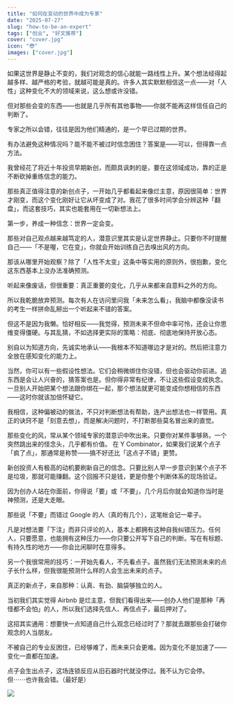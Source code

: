 ```yaml
---
title: "如何在变动的世界中成为专家"
date: "2025-07-27"
slug: "how-to-be-an-expert"
tags: ["创业", "好文推荐"]
cover: "cover.jpg"
icon: "😎"
images: ["cover.jpg"]
---
```

如果这世界是静止不变的，我们对观念的信心就能一路线性上升。某个想法经得起越多样、越严格的考验，就越可能是真的。许多人其实默默相信这一点——对「人性」这种变化不大的领域来说，这么想或许没错。



但对那些会变的东西——也就是几乎所有其他事物——你就不能再这样信任自己的判断了。



专家之所以会错，往往是因为他们精通的，是一个早已过期的世界。



有办法避免这种情况吗？能不能不被过时信念困住？答案是——可以，但得靠一点方法。



我曾经花了将近十年投资早期新创，而颇具讽刺的是，要在这领域成功，靠的正是不断砍掉重练信念的能力。



那些真正值得注意的新创点子，一开始几乎都看起来像烂主意，原因很简单：世界才刚变，而这个变化刚好让它从坏变成了对。我花了很多时间学会分辨这种「翻盘」，而这套技巧，其实也能套用在一切新想法上。



第一步，养成一种信念：世界一定会变。



那些对自己观点越来越笃定的人，潜意识里其实是认定世界静止。只要你不时提醒自己——「不是喔，它在变」，你就会开始训练自己去嗅出风的方向。



那该从哪里开始观察？除了「人性不太变」这条中等实用的原则外，很抱歉，变化这东西基本上没办法准确预测。



听起来像废话，但很重要：真正重要的变化，几乎从来都来自意料之外的方向。



所以我乾脆放弃预测。每次有人在访问里问我「未来怎么看」，我脑中都像没读书的考生一样拼命乱掰出一个听起来不错的答案。



但这不是因为我懒。恰好相反——我觉得，预测未来不但命中率可怜，还会让你思维变得僵硬。与其乱猜，不如选择更实际的策略：彻底、彻底地保持开放心态。



别自以为知道方向，先诚实地承认——我根本不知道哪边才是对的。然后把注意力全放在感知变化的能力上。



当然，你可以有一些假设性想法。它们会稍微绑住你没错，但也会驱动你前进。追东西是会让人兴奋的，猜答案也是。但你得非常有纪律，不让这些假设变成执念。
一旦别人开始把某个想法跟你绑在一起，那个想法就更可能变成你想相信的东西——这时你就该加倍怀疑它。



我相信，这种偏被动的做法，不只对判断想法有帮助，连产出想法也一样管用。真正的诀窍不是「刻意去想」，而是解决问题时，不打断那些莫名冒出来的直觉。



那些变化的风，常从某个领域专家的潜意识中吹出来。只要你对某件事够熟，一个突然跳出来的怪念头，几乎都有价值。
在 Y Combinator，如果我们说某个点子「疯了点」，那通常是称赞——搞不好还比「这点子不错」更赞。



新创投资人有极高的动机要刷新自己的信念。只要比别人早一步意识到某个点子不是垃圾，那就可能赚翻。这个回报不只是钱，更是你整个判断体系的现场验证。



因为创办人站在你面前，你得说「要」或「不要」，几个月后你就会知道你当时是神预测，还是大走眼。



那些说「不要」而错过 Google 的人（真的有几个），这笔帐会记一辈子。



凡是对想法要「下注」而非只评论的人，基本上都拥有这种自我纠错压力。任何人，只要愿意，也能拥有这种压力——你只要公开写下自己的判断。写在有标题、有持久性的地方——你会比闲聊时在意得多。



另一个我很常用的技巧：一开始先看人，不先看点子。虽然我们无法预测未来的点子长什么样，但我很能预测什么样的人会生出未来的点子。



真正的新点子，来自那种：认真、有劲、脑袋够独立的人。



当初我们其实觉得 Airbnb 是烂主意，但我们看得出来——创办人他们是那种「再怪都不会怕」的人，所以我们选择先信人、再信点子，最后押对了。



这招其实通用：想要快一点知道自己什么观念已经过时了？那就去跟那些会打破你观念的人当朋友。



不被自己的专业反困住，已经够难了，而未来只会更难。因为变化不是加速了——变化一直都在加速。



点子会生出点子，这场连锁反应从旧石器时代就没停过。我不认为它会停。
但⋯⋯也许我会错。（最好是）




![](https://prod-files-secure.s3.us-west-2.amazonaws.com/112d0858-5090-4d34-a606-b75eb8d65fd2/46476355-9cf3-4e99-9b7a-3531bc426380/1000202064.png?X-Amz-Algorithm=AWS4-HMAC-SHA256&X-Amz-Content-Sha256=UNSIGNED-PAYLOAD&X-Amz-Credential=ASIAZI2LB466WPLTZLAF%2F20251010%2Fus-west-2%2Fs3%2Faws4_request&X-Amz-Date=20251010T153134Z&X-Amz-Expires=3600&X-Amz-Security-Token=IQoJb3JpZ2luX2VjEFYaCXVzLXdlc3QtMiJHMEUCIQD55KrG5dhP4Vd4QYDAyGPnu8%2Fz0izL7CAMcF6hbGUCJwIgJu0TzXizL8ZKpb%2FfLKMguJm79SfxqM8sVd8cIHV8EpAqiAQI7%2F%2F%2F%2F%2F%2F%2F%2F%2F%2F%2FARAAGgw2Mzc0MjMxODM4MDUiDK8NdAf9MUzCQi%2FAlyrcA0U%2BG%2BMJSdqz%2Bq5wy%2FVAeQAdcQWOmkCI8LbKcim43j%2FrYnXT%2FQt7dbkVAf%2FdflrZru6Ts2LgNAfir1qCbJmNkvQswe%2F0%2BmxlWXnBYewNcMRRE1wXl2aElY4RpTJV%2BxfOTZpWlzKMizKe2F%2FPamveaDJMRWsGsQsiG4UhmqHAaFfNJWNUMWRWbu3z59gBHajf1nYg4HDNBE3UkBebAybgvSpHj9ICh0S4k4QMQuNTQQdBdRV7H1WayW1rtoEPHF0c8w8mh7WEsl8wzBqWmWwx6B%2FCdOQjcDnNtwTD8KIfXNcyUakTJqebzPQ1EMUVmPdsSf4RYc5FB8oZrKRZbO7HVq4zLqFVXDVBhOPIyRgQiD9vpMa5GGvemImm7NGH0GM81PH3ap%2FMidUg6PEFyOAQNoEJ%2BhZafasp3YX9mU%2FkQ%2FGcmb%2Biqtu0A4Tpya0EZT1ydC6XcMRCbJkOFUXEbD9LswbTWXGj0Yrj%2BGAfy5SVX2MmtakHqOqfdXmnkJiY2HR8IN0VLlTSiblCiLnGuYRr3OUyRk36Oj5H1PGxZquwX44VWayM61TcEKUMgXZXgVBt7P1JOqJnrQy%2BxOej8rwOYYJSi6De5D4FbBwmZNJBOVYha7osDdunlTS45RC3MMmmpMcGOqUBYEuuLhhT%2F3xttdI9p6lYCMa%2FeGYfO7fVhwD9nPX8Vg8ELu0Pykn5PAcTlXoBCXzubWmKkq3Vfl4ODMAVn96bqktYBGshd5wqEHnrSZPTOuA56ILe%2B%2FpY%2BAkt6t4CUjf%2FU5myWP%2Bb06Bx6DqEqfQM4fUfrBUgCAHC3DuoYvMkC2JwcFtmLzsBrWRam12zvrPvj%2FLrMCiv%2B1ddqqW4Rdq6vwTPcMPB&X-Amz-Signature=f585ad9aa4178432ff1f315d495233f1f1107039b7221c7ed0b31ccb73cde1cc&X-Amz-SignedHeaders=host&x-amz-checksum-mode=ENABLED&x-id=GetObject)

